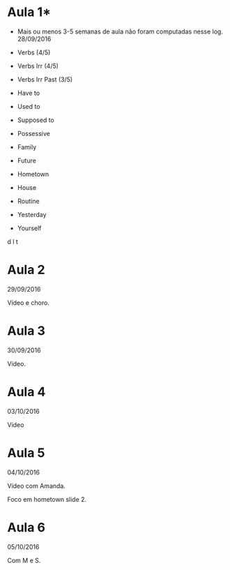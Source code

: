 # Aula 1*
* Mais ou menos 3-5 semanas de aula não foram computadas nesse log.
28/09/2016

* Verbs (4/5)
* Verbs Irr (4/5)
* Verbs Irr Past (3/5)

* Have to
* Used to
* Supposed to
* Possessive

* Family
* Future
* Hometown
* House
* Routine
* Yesterday
* Yourself

d
l
t

# Aula 2
29/09/2016

Vídeo e choro.

# Aula 3
30/09/2016

Vídeo.

# Aula 4
03/10/2016

Vídeo

# Aula 5
04/10/2016

Vídeo com Amanda.

Foco em hometown slide 2.

# Aula 6
05/10/2016

Com M e S.
